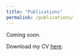 ```yaml
---
title: "Publications"
permalink: /publications/
---
```


Coming soon.

Download my CV [here](/assets/docs/CV_Ali.pdf).
